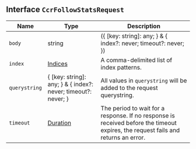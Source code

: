 ## Interface `CcrFollowStatsRequest`

| Name | Type | Description |
| - | - | - |
| `body` | string | ({ [key: string]: any; } & { index?: never; timeout?: never; }) | All values in `body` will be added to the request body. |
| `index` | [Indices](./Indices.md) | A comma-delimited list of index patterns. |
| `querystring` | { [key: string]: any; } & { index?: never; timeout?: never; } | All values in `querystring` will be added to the request querystring. |
| `timeout` | [Duration](./Duration.md) | The period to wait for a response. If no response is received before the timeout expires, the request fails and returns an error. |
